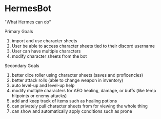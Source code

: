 # HermesBot

"What Hermes can do"

Primary Goals
1. import and use character sheets 
2. User be able to access character sheets tied to their discord username
3. User can have multiple characters
4. modify character sheets from the bot

Secondary Goals
1. better dice roller using character sheets (saves and proficencies)
2. better attack rolls (able to change weapon in inventory)
3. auto level-up and level-up help
4. modify multiple characters for AEO healing, damage, or buffs (like temp hitpoints or enemy attacks)
5. add and keep track of items such as healing potions
6. can privately pull character sheets from for viewing the whole thing
7. can show and automatically apply conditions such as prone
